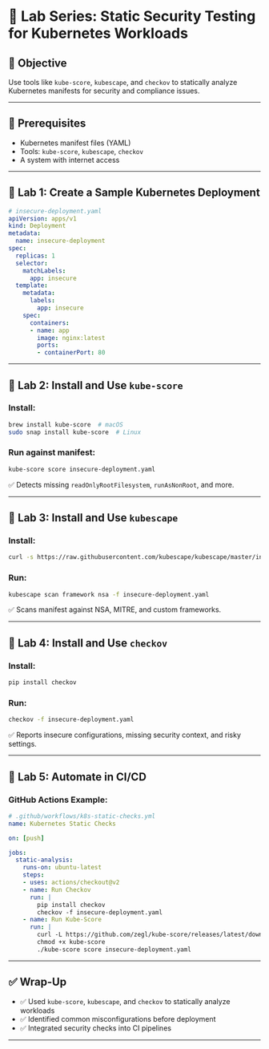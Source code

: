 # 🧪 Lab Series: Static Security Testing for Kubernetes Workloads

## 🎯 Objective
Use tools like `kube-score`, `kubescape`, and `checkov` to statically analyze Kubernetes manifests for security and compliance issues.

---

## 🧰 Prerequisites

- Kubernetes manifest files (YAML)
- Tools: `kube-score`, `kubescape`, `checkov`
- A system with internet access

---

## 🔹 Lab 1: Create a Sample Kubernetes Deployment

```yaml
# insecure-deployment.yaml
apiVersion: apps/v1
kind: Deployment
metadata:
  name: insecure-deployment
spec:
  replicas: 1
  selector:
    matchLabels:
      app: insecure
  template:
    metadata:
      labels:
        app: insecure
    spec:
      containers:
      - name: app
        image: nginx:latest
        ports:
        - containerPort: 80
```

---

## 🔹 Lab 2: Install and Use `kube-score`

### Install:

```bash
brew install kube-score  # macOS
sudo snap install kube-score  # Linux
```

### Run against manifest:

```bash
kube-score score insecure-deployment.yaml
```

✅ Detects missing `readOnlyRootFilesystem`, `runAsNonRoot`, and more.

---

## 🔹 Lab 3: Install and Use `kubescape`

### Install:

```bash
curl -s https://raw.githubusercontent.com/kubescape/kubescape/master/install.sh | /bin/bash
```

### Run:

```bash
kubescape scan framework nsa -f insecure-deployment.yaml
```

✅ Scans manifest against NSA, MITRE, and custom frameworks.

---

## 🔹 Lab 4: Install and Use `checkov`

### Install:

```bash
pip install checkov
```

### Run:

```bash
checkov -f insecure-deployment.yaml
```

✅ Reports insecure configurations, missing security context, and risky settings.

---

## 🔹 Lab 5: Automate in CI/CD

### GitHub Actions Example:

```yaml
# .github/workflows/k8s-static-checks.yml
name: Kubernetes Static Checks

on: [push]

jobs:
  static-analysis:
    runs-on: ubuntu-latest
    steps:
    - uses: actions/checkout@v2
    - name: Run Checkov
      run: |
        pip install checkov
        checkov -f insecure-deployment.yaml
    - name: Run Kube-Score
      run: |
        curl -L https://github.com/zegl/kube-score/releases/latest/download/kube-score-linux-amd64 -o kube-score
        chmod +x kube-score
        ./kube-score score insecure-deployment.yaml
```

---

## ✅ Wrap-Up

- ✅ Used `kube-score`, `kubescape`, and `checkov` to statically analyze workloads
- ✅ Identified common misconfigurations before deployment
- ✅ Integrated security checks into CI pipelines

---